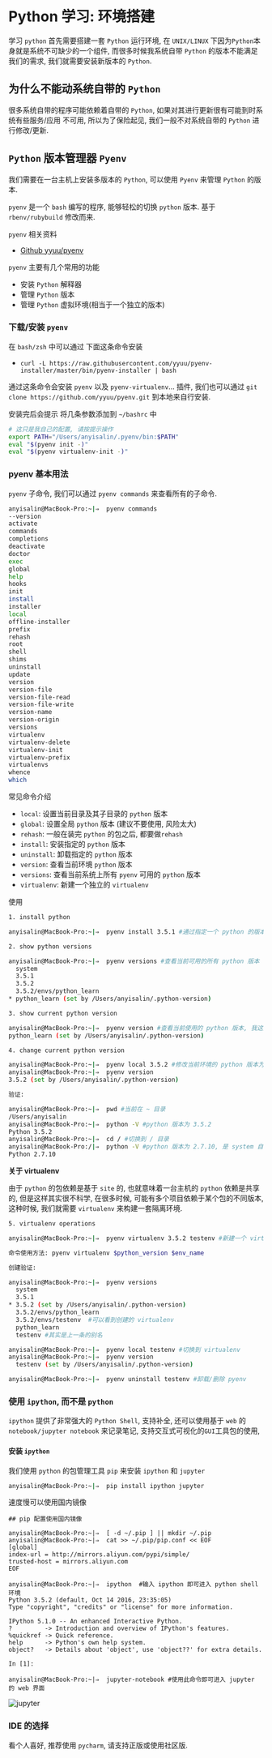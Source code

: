 # Python 学习: 环境搭建

学习 `python` 首先需要搭建一套 `Python` 运行环境, 在 `UNIX/LINUX` 下因为`Python`本身就是系统不可缺少的一个组件, 而很多时候我系统自带 `Python` 的版本不能满足我们的需求, 我们就需要安装新版本的 `Python`.

## 为什么不能动系统自带的 `Python`

很多系统自带的程序可能依赖着自带的 `Python`, 如果对其进行更新很有可能到时系统有些服务/应用 不可用, 所以为了保险起见, 我们一般不对系统自带的 `Python` 进行修改/更新.

## `Python` 版本管理器 `Pyenv`

我们需要在一台主机上安装多版本的 `Python`, 可以使用 `Pyenv` 来管理 `Python` 的版本.

`pyenv` 是一个 `bash` 编写的程序, 能够轻松的切换 `python` 版本. 基于 `rbenv/rubybuild` 修改而来.

`pyenv` 相关资料

* [Github yyuu/pyenv](https://github.com/yyuu/pyenv)

`pyenv` 主要有几个常用的功能
 * 安装 `Python` 解释器
 * 管理 `Python` 版本
 * 管理 `Python` 虚拟环境(相当于一个独立的版本)

### 下载/安装 `pyenv`

在 `bash/zsh` 中可以通过 下面这条命令安装

* ```curl -L https://raw.githubusercontent.com/yyuu/pyenv-installer/master/bin/pyenv-installer | bash```

通过这条命令会安装 `pyenv` 以及 `pyenv-virtualenv`... 插件, 我们也可以通过 `git clone https://github.com/yyuu/pyenv.git` 到本地来自行安装.


安装完后会提示 将几条参数添加到 `~/bashrc` 中

```bash
# 这只是我自己的配置, 请按提示操作
export PATH="/Users/anyisalin/.pyenv/bin:$PATH"
eval "$(pyenv init -)"
eval "$(pyenv virtualenv-init -)"
```


### pyenv 基本用法

`pyenv` 子命令, 我们可以通过 `pyenv commands` 来查看所有的子命令.
```bash
anyisalin@MacBook-Pro:~|⇒  pyenv commands
--version
activate
commands
completions
deactivate
doctor
exec
global
help
hooks
init
install
installer
local
offline-installer
prefix
rehash
root
shell
shims
uninstall
update
version
version-file
version-file-read
version-file-write
version-name
version-origin
versions
virtualenv
virtualenv-delete
virtualenv-init
virtualenv-prefix
virtualenvs
whence
which
```


常见命令介绍

* `local`: 设置当前目录及其子目录的 `python` 版本
* `global`: 设置全局 `python` 版本 (建议不要使用, 风险太大)
* `rehash`: 一般在装完 `python` 的包之后, 都要做`rehash`
* `install`: 安装指定的 `python` 版本
* `uninstall`: 卸载指定的 `python` 版本
* `version`: 查看当前环境 `python` 版本
* `versions`: 查看当前系统上所有 `pyenv` 可用的 `python` 版本
* `virtualenv`: 新建一个独立的 `virtualenv`


使用

```bash
1. install python

anyisalin@MacBook-Pro:~|⇒  pyenv install 3.5.1 #通过指定一个 python 的版本来进行安装.

```
```bash
2. show python versions

anyisalin@MacBook-Pro:~|⇒  pyenv versions #查看当前可用的所有 python 版本
  system
  3.5.1
  3.5.2
  3.5.2/envs/python_learn
* python_learn (set by /Users/anyisalin/.python-version)
```

```bash
3. show current python version

anyisalin@MacBook-Pro:~|⇒  pyenv version #查看当前使用的 python 版本, 我这里使用的是 virtualenv, 所以并不能直接看到解释器的版本
python_learn (set by /Users/anyisalin/.python-version)
```

```bash
4. change current python version

anyisalin@MacBook-Pro:~|⇒  pyenv local 3.5.2 #修改当前环境的 python 版本为3.5.2
anyisalin@MacBook-Pro:~|⇒  pyenv version
3.5.2 (set by /Users/anyisalin/.python-version)

验证:

anyisalin@MacBook-Pro:~|⇒  pwd #当前在 ~ 目录
/Users/anyisalin
anyisalin@MacBook-Pro:~|⇒  python -V #python 版本为 3.5.2
Python 3.5.2
anyisalin@MacBook-Pro:~|⇒  cd / #切换到 / 目录
anyisalin@MacBook-Pro:/|⇒  python -V #python 版本为 2.7.10, 是 system 自带的版本
Python 2.7.10
```



**关于 virtualenv**

由于 `python` 的包依赖是基于 `site` 的, 也就意味着一台主机的 `python` 依赖是共享的, 但是这样其实很不科学, 在很多时候, 可能有多个项目依赖于某个包的不同版本, 这种时候, 我们就需要 `virtualenv` 来构建一套隔离环境.

```bash
5. virtualenv operations

anyisalin@MacBook-Pro:~|⇒  pyenv virtualenv 3.5.2 testenv #新建一个 virtualenv

命令使用方法: pyenv virtualenv $python_version $env_name

创建验证:

anyisalin@MacBook-Pro:~|⇒  pyenv versions
  system
  3.5.1
* 3.5.2 (set by /Users/anyisalin/.python-version)
  3.5.2/envs/python_learn
  3.5.2/envs/testenv  #可以看到创建的 virtualenv
  python_learn
  testenv #其实是上一条的别名

anyisalin@MacBook-Pro:~|⇒  pyenv local testenv #切换到 virtualenv
anyisalin@MacBook-Pro:~|⇒  pyenv version
  testenv (set by /Users/anyisalin/.python-version)

anyisalin@MacBook-Pro:~|⇒  pyenv uninstall testenv #卸载/删除 pyenv
```

### 使用 `ipython`, 而不是 `python`

 `ipython` 提供了非常强大的 `Python Shell`, 支持补全, 还可以使用基于 `web` 的 `notebook/jupyter notebook` 来记录笔记, 支持交互式可视化的`GUI`工具包的使用,

#### 安装 `ipython`

我们使用 `python` 的包管理工具 `pip` 来安装 `ipython` 和 `jupyter`

```bash
anyisalin@MacBook-Pro:~|⇒  pip install ipython jupyter
```

速度慢可以使用国内镜像

```
## pip 配置使用国内镜像

anyisalin@MacBook-Pro:~|⇒  [ -d ~/.pip ] || mkdir ~/.pip
anyisalin@MacBook-Pro:~|⇒  cat >> ~/.pip/pip.conf << EOF
[global]
index-url = http://mirrors.aliyun.com/pypi/simple/
trusted-host = mirrors.aliyun.com
EOF
```

```
anyisalin@MacBook-Pro:~|⇒  ipython  #输入 ipython 即可进入 python shell 环境
Python 3.5.2 (default, Oct 14 2016, 23:35:05)
Type "copyright", "credits" or "license" for more information.

IPython 5.1.0 -- An enhanced Interactive Python.
?         -> Introduction and overview of IPython's features.
%quickref -> Quick reference.
help      -> Python's own help system.
object?   -> Details about 'object', use 'object??' for extra details.

In [1]:

anyisalin@MacBook-Pro:~|⇒  jupyter-notebook #使用此命令即可进入 jupyter 的 web 界面
```

![jupyter](image/jupyter.png)


### IDE 的选择

看个人喜好, 推荐使用 `pycharm`, 请支持正版或使用社区版.
